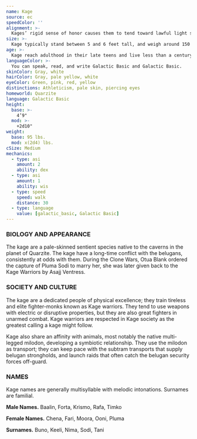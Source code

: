```yaml
---
name: Kage
source: ec
speedColor: ''
alignment: >-
  Kages’ rigid sense of honor causes them to tend toward lawful light side, though there are exceptions.
size: >-
  Kage typically stand between 5 and 6 feet tall, and weigh around 150 lbs. Regardless of your position in that range, your size is Medium.
age: >-
  Kage reach adulthood in their late teens and live less than a century.
languageColor: >-
  You can speak, read, and write Galactic Basic and Galactic Basic. 
skinColor: Gray, white
hairColor: Gray, pale yellow, white
eyeColor: Green, pink, red, yellow
distinctions: Athleticism, pale skin, piercing eyes
homeworld: Quarzite
language: Galactic Basic
height:
  base: >-
    4’9"
  mod: >-
    +2d10"
weight:
  base: 95 lbs.
  mod: x(2d4) lbs.
cSize: Medium
mechanics:
  - type: asi
    amount: 2
    ability: dex
  - type: asi
    amount: 1
    ability: wis
  - type: speed
    speed: walk
    distance: 30
  - type: language
    value: [galactic_basic, Galactic Basic]
---
```

### BIOLOGY AND APPEARANCE
The kage are a pale-skinned sentient species native to the caverns in the planet of Quarzite. The kage have a long-time conflict with the belugans, consistently at odds with them. During the Clone Wars, Otua Blank ordered the capture of Pluma Sodi to marry her, she was later given back to the Kage Warriors by Asajj Ventress.

### SOCIETY AND CULTURE
The kage are a dedicated people of physical excellence; they train tireless and elite fighter-monks known as Kage warriors. They tend to use weapons with electric or disruptive properties, but they are also great fighters in unarmed combat. Kage warriors are respected in Kage society as the greatest calling a kage might follow.

Kage also share an affinity with animals, most notably the native multi-legged milodon, developing a symbiotic relationship. They use the milodon as transport; they can keep pace with the subtram transports that supply belugan strongholds, and launch raids that often catch the belugan security forces off-guard.

### NAMES
Kage names are generally multisyllable with melodic intonations. Surnames are familial.

__Male Names.__ Baalin, Forta, Krismo, Rafa, Timko

__Female Names.__ Chena, Fari, Moora, Ooni, Pluma

__Surnames.__ Buno, Keeli, Nima, Sodi, Tani



    
